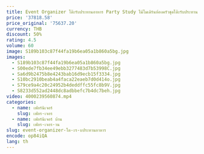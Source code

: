 ```yaml
---
title: Event Organizer โต๊ะรับประทานอาหาร Party Study ไม้โมเดิร์นห้องครัวชุดโต๊ะรับประทานอาหารร้านอาหาร Salon Mesa Comedor บ้านเฟอร์นิเจอร์
price: '37818.58'
price_original: '75637.20'
currency: THB
discount: 50%
rating: 4.5
volume: 60
image: S189b103c87f44fa19b6ea05a1b860a5bg.jpg
images:
  - S189b103c87f44fa19b6ea05a1b860a5bg.jpg
  - S00ede7fb34ee49ebb3277483d7b53998C.jpg
  - Sa6d9b2475b8e4243bab16d9ecb15f3334.jpg
  - S10bc2910beab4a4faca22eaeb7d0d414o.jpg
  - S79ce9a4c20c24952b4deddffc55fc8b9V.jpg
  - S8233d552ad2448dc8adbbefc7b4dc7beh.jpg
video: 4000239560874.mp4
categories:
  - name: เฟอร์นิเจอร์
    slug: เฟอร-เจอร
  - name: เฟอร์นิเจอร์ บ้าน
    slug: เฟอร-เจอร-าน
slug: event-organizer-โต-ะร-บประทานอาหาร
encode: op84iQA
lang: th
---
```

  